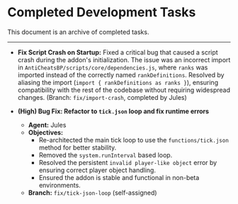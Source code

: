 # Completed Development Tasks

This document is an archive of completed tasks.

---

- **Fix Script Crash on Startup:** Fixed a critical bug that caused a script crash during the addon's initialization. The issue was an incorrect import in `AntiCheatsBP/scripts/core/dependencies.js`, where `ranks` was imported instead of the correctly named `rankDefinitions`. Resolved by aliasing the import (`import { rankDefinitions as ranks }`), ensuring compatibility with the rest of the codebase without requiring widespread changes. (Branch: `fix/import-crash`, completed by Jules)

- **(High) Bug Fix: Refactor to `tick.json` loop and fix runtime errors**
  - **Agent:** Jules
  - **Objectives:**
    - Re-architected the main tick loop to use the `functions/tick.json` method for better stability.
    - Removed the `system.runInterval` based loop.
    - Resolved the persistent `invalid player-like object` error by ensuring correct player object handling.
    - Ensured the addon is stable and functional in non-beta environments.
  - **Branch:** `fix/tick-json-loop` (self-assigned)
